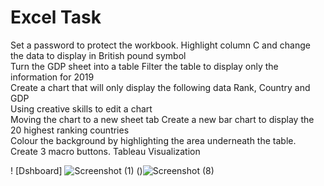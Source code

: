 # Excel Task

Set a password to protect the workbook.	
Highlight column C and change the data to display in British pound symbol	
Turn the GDP sheet into a table	
Filter the table to display only the information for 2019	
Create a chart that will only display the following data Rank, Country and GDP	
Using creative skills to edit a chart	
Moving the chart to a new sheet tab	
Create a new bar chart to display the 20 highest ranking countries	
Colour the background by highlighting the area underneath the table.	
Create 3 macro buttons.	
Tableau Visualization	



! [Dshboard] ![Screenshot (1)](https://github.com/shofaya/Excel/assets/50599405/b0e3e7a9-126d-48bd-916c-8da4546e8d90)
()![Screenshot (8)](https://github.com/shofaya/Excel/assets/50599405/925945a4-b0fb-4876-9926-0d18a36eaaa6)

